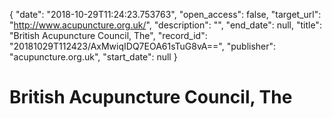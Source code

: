 {
  "date": "2018-10-29T11:24:23.753763", 
  "open_access": false, 
  "target_url": "http://www.acupuncture.org.uk/", 
  "description": "", 
  "end_date": null, 
  "title": "British Acupuncture Council, The", 
  "record_id": "20181029T112423/AxMwiqIDQ7EOA61sTuG8vA==", 
  "publisher": "acupuncture.org.uk", 
  "start_date": null
}

# British Acupuncture Council, The

